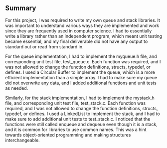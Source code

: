 ## Summary

For this project, I was required to write my own queue and stack libraries. It was important to understand various ways they are implemented and work since they are frequently used in computer science. I had to essentially write a library rather than an independent program, which meant unit testing became essential, and my final deliverable did not have any output to standard out or read from standard in.

For the queue implementation, I had to implement the myqueue.h file, and corresponding unit test file, test_queue.c. Each function was required, and I was not allowed to change the function definitions, structs, typedef, or defines. I used a Circular Buffer to implement the queue, which is a more efficient implementation than a simple array. I had to make sure my queue did not overwrite any data, and I added additional functions and unit tests as needed.

Similarly, for the stack implementation, I had to implement the mystack.h file, and corresponding unit test file, test_stack.c. Each function was required, and I was not allowed to change the function definitions, structs, typedef, or defines. I used a LinkedList to implement the stack, and I had to make sure to add additional unit tests to test_stack.c. I noticed that the functions were still called enqueue and dequeue even though it is a stack, and it is common for libraries to use common names. This was a hint towards object-oriented programming and making structures interchangeable.
